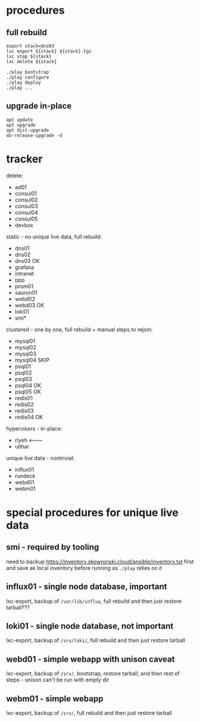 # procedures

## full rebuild
```
export stack=dns03
lxc export ${stack} ${stack}.tgz
lxc stop ${stack}
lxc delete ${stack}

./play bootstrap
./play configure
./play deploy
./play ...
```

## upgrade in-place
```
apt update
apt upgrade
apt dist-upgrade
do-release-upgrade -d
```

# tracker

delete:
- ad01
- consul01
- consul02
- consul03
- consul04
- consul05 
- devbox

static - no unique live data, full rebuild:
- dns01
- dns02
- dns03    OK
- grafana
- intranet
- ppp
- prom01
- sauron01
- webd02
- webd03   OK
- loki01
- smi*

clustered - one by one, full rebuild + manual steps to rejoin:
- mysql01
- mysql02
- mysql03
- mysql04  SKIP
- psql01
- psql02
- psql03
- psql04   OK
- psql05   OK
- redis01
- redis02
- redis03
- redis04  OK

hypervisors - in-place:
- rlyeh    <--- 
- ulthar

unique live data - nontrivial:
- influx01
- rundeck
- webd01
- webm01

# special procedures for unique live data

## smi - required by tooling
need to backup https://inventory.skowronski.cloud/ansible/inventory.txt first and save as local inventory before running as `./play` relies on it

## influx01 - single node database, important
lxc-export, backup of `/var/lib/influx`, full rebuild and then just restore tarball???

## loki01 - single node database, not important
lxc-export, backup of `/srv/loki/`, full rebuild and then just restore tarball

## webd01 - simple webapp with unison caveat
lxc-export, backup of `/srv/`, bootstrap, restore tarball, and then rest of steps - unison can't be run with empty dir

## webm01 - simple webapp
lxc-export, backup of `/srv/`, full rebuild and then just restore tarball

